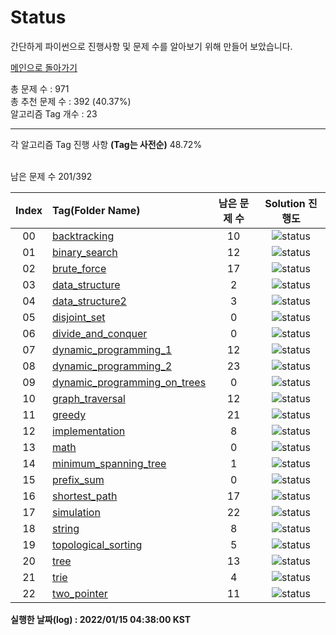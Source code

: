 # Status

간단하게 파이썬으로 진행사항 및 문제 수를 알아보기 위해 만들어 보았습니다.


[메인으로 돌아가기](https://github.com/tony9402/baekjoon)



총 문제 수 : 971  
총 추천 문제 수 : 392 (40.37%)  
알고리즘 Tag 개수 : 23  


<hr>
각 알고리즘 Tag 진행 사항 <b>(Tag는 사전순)</b> 48.72% <br><br>

남은 문제 수 201/392

| Index | Tag(Folder Name) |   남은 문제 수   | Solution 진행도 |
| :--:  | :--------------- |   :----------:   | :------------:  |
| 00 |  [backtracking](./../../tree/main/backtracking) | 10 |![status](https://img.shields.io/badge/-62.96%25-31AE0F) |  
| 01 |  [binary_search](./../../tree/main/binary_search) | 12 |![status](https://img.shields.io/badge/-36.84%25-31AE0F) |  
| 02 |  [brute_force](./../../tree/main/brute_force) | 17 |![status](https://img.shields.io/badge/-45.16%25-31AE0F) |  
| 03 |  [data_structure](./../../tree/main/data_structure) | 2 |![status](https://img.shields.io/badge/-86.67%25-31AE0F) |  
| 04 |  [data_structure2](./../../tree/main/data_structure2) | 3 |![status](https://img.shields.io/badge/-72.73%25-31AE0F) |  
| 05 |  [disjoint_set](./../../tree/main/disjoint_set) | 0 |![status](https://img.shields.io/badge/-100.00%25-0885CC) |  
| 06 |  [divide_and_conquer](./../../tree/main/divide_and_conquer) | 0 |![status](https://img.shields.io/badge/-100.00%25-0885CC) |  
| 07 |  [dynamic_programming_1](./../../tree/main/dynamic_programming_1) | 12 |![status](https://img.shields.io/badge/-52.00%25-31AE0F) |  
| 08 |  [dynamic_programming_2](./../../tree/main/dynamic_programming_2) | 23 |![status](https://img.shields.io/badge/-17.86%25-31AE0F) |  
| 09 |  [dynamic_programming_on_trees](./../../tree/main/dynamic_programming_on_trees) | 0 |![status](https://img.shields.io/badge/-100.00%25-0885CC) |  
| 10 |  [graph_traversal](./../../tree/main/graph_traversal) | 12 |![status](https://img.shields.io/badge/-57.14%25-31AE0F) |  
| 11 |  [greedy](./../../tree/main/greedy) | 21 |![status](https://img.shields.io/badge/-22.22%25-31AE0F) |  
| 12 |  [implementation](./../../tree/main/implementation) | 8 |![status](https://img.shields.io/badge/-69.23%25-31AE0F) |  
| 13 |  [math](./../../tree/main/math) | 0 |![status](https://img.shields.io/badge/-100.00%25-0885CC) |  
| 14 |  [minimum_spanning_tree](./../../tree/main/minimum_spanning_tree) | 1 |![status](https://img.shields.io/badge/-87.50%25-31AE0F) |  
| 15 |  [prefix_sum](./../../tree/main/prefix_sum) | 0 |![status](https://img.shields.io/badge/-100.00%25-0885CC) |  
| 16 |  [shortest_path](./../../tree/main/shortest_path) | 17 |![status](https://img.shields.io/badge/-0.00%25-DFFD26) |  
| 17 |  [simulation](./../../tree/main/simulation) | 22 |![status](https://img.shields.io/badge/-24.14%25-31AE0F) |  
| 18 |  [string](./../../tree/main/string) | 8 |![status](https://img.shields.io/badge/-57.89%25-31AE0F) |  
| 19 |  [topological_sorting](./../../tree/main/topological_sorting) | 5 |![status](https://img.shields.io/badge/-0.00%25-DFFD26) |  
| 20 |  [tree](./../../tree/main/tree) | 13 |![status](https://img.shields.io/badge/-13.33%25-31AE0F) |  
| 21 |  [trie](./../../tree/main/trie) | 4 |![status](https://img.shields.io/badge/-20.00%25-31AE0F) |  
| 22 |  [two_pointer](./../../tree/main/two_pointer) | 11 |![status](https://img.shields.io/badge/-8.33%25-31AE0F) |  


**실행한 날짜(log) : 2022/01/15 04:38:00 KST**
